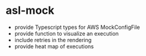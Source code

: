 # asl-mock
- provide Typescript types for AWS MockConfigFile
- provide function to visualize an execution
- include retries in the rendering
- provide heat map of executions

